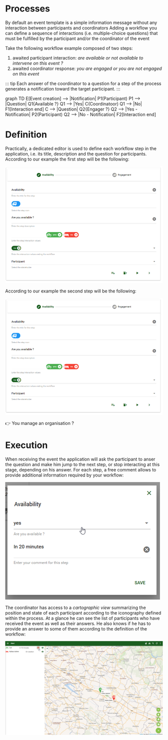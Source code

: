 # Processes

By default an event template is a simple information message without any interaction between participants and coordinators
Adding a workflow you can define a sequence of interactions (i.e. multiple-choice questions) that must be fulfilled by the participant and/or the coordinator of the event

Take the following workflow example composed of two steps:
  1. awaited participant interaction: *are available or not available to intervene on this event ?*
  2. awaited coordinator response: *you are engaged or you are not engaged on this event*

::: tip
Each answer of the coordinator to a question for a step of the process generates a notification toward the target participant.
:::

<mermaid>
graph TD
  E[Event creation] --> |Notification| P1(Participant)
  P1 --> |Question| Q1{Available ?}
  Q1 --> |Yes| C(Coordinatoor)
  Q1 --> |No| F1[Interaction end]
  C --> |Question| Q2{Engager ?}
  Q2 --> |Yes - Notification| P2(Participant)
  Q2 --> |No - Notification| F2[Interaction end]
</mermaid>

# Definition

Practically, a dedicated editor is used to define each workflow step in the application, i.e. its title, description and the question for participants. According to our example the first step will be the following:

![workflow-step-1](../assets/Event-Workflow-1-EN.png)

According to our example the second step will be the following:

![workflow-step-2](../assets/Event-Workflow-1-EN.png)

:point_right: You manage an organisation ? <tour-link text="How to create a template including a workflow" path="home" :params="{ organisation: 'manager', route: 'create-event-template' }"/>

# Execution

When receiving the event the application will ask the participant to anser the question and make him jump to the next step, or stop interacting at this stage, depending on his answer. For each step, a free comment allows to provide additional information required by your workflow:

![workflow-interaction](../assets/Interaction-EN.png)

The coordinator has access to a *cartographic view* summarizing the position and state of each participant according to the iconography defined within the process. At a glance he can see the list of participants who have received the event as well as their answers. He also knows if he has to provide an answer to some of them according to the definition of the workflow:

![workflow-map](../assets/Event-Map-EN.png)
